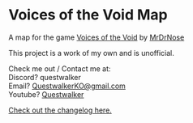 # Voices of the Void Map
 
A map for the game [Voices of the Void](https://mrdrnose.itch.io/votv) by [MrDrNose](https://mrdrnose.itch.io/)

This project is a work of my own and is unofficial.

Check me out / Contact me at:\
Discord? questwalker\
Email? [QuestwalkerKO@gmail.com](mailto:questwalkerko@gmail.com)\
Youtube? [Questwalker](https://www.youtube.com/channel/UCTA45ILB7_G_AlH1RfcJWxg)

[Check out the changelog here.](https://questwalker.github.io/votv-map/changelog)